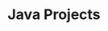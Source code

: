 ---
_db_id: 213
content_type: project
ready: true
submission_type: nosubmit
title: Java Projects
---